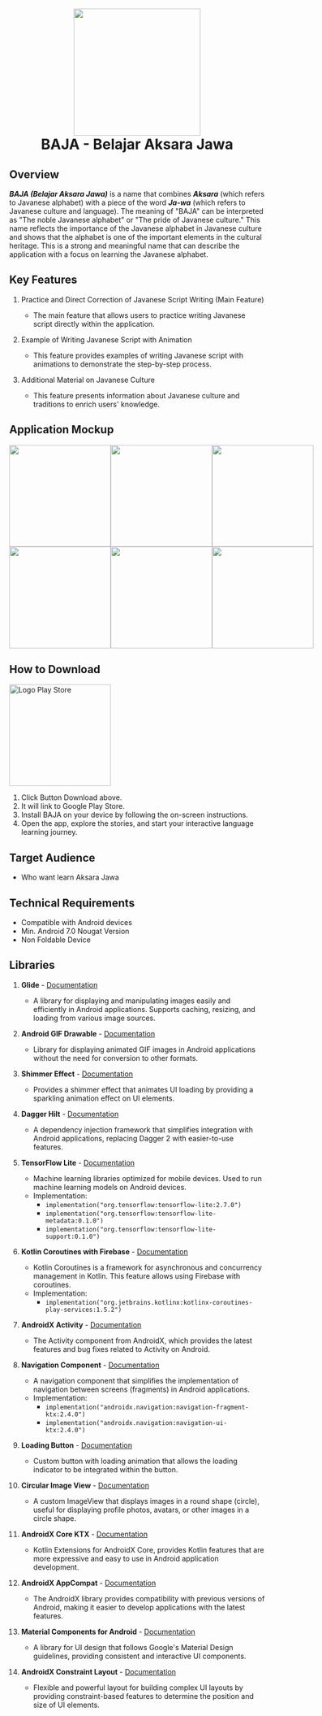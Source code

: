 <h1 align="center">
  <img src="https://github.com/ardenaAfif/Baja/blob/master/images/Baja_Logo-removebg-preview.png" width="250">
  <br>
BAJA - Belajar Aksara Jawa
</h1>

## Overview
**_BAJA (Belajar Aksara Jawa)_** is a name that combines **_Aksara_** (which refers to Javanese alphabet) with a piece of the word **_Ja-wa_** (which refers to Javanese culture and language). The meaning of "BAJA" can be interpreted as "The noble Javanese alphabet" or "The pride of Javanese culture." This name reflects the importance of the Javanese alphabet in Javanese culture and shows that the alphabet is one of the important elements in the cultural heritage. This is a strong and meaningful name that can describe the application with a focus on learning the Javanese alphabet.

## Key Features
1. Practice and Direct Correction of Javanese Script Writing (Main Feature)
   - The main feature that allows users to practice writing Javanese script directly within the application.

2. Example of Writing Javanese Script with Animation
   - This feature provides examples of writing Javanese script with animations to demonstrate the step-by-step process.

3. Additional Material on Javanese Culture
   - This feature presents information about Javanese culture and traditions to enrich users' knowledge.

## Application Mockup
<div style="display: flex; justify-content: space-between;">
    <img src="https://github.com/ardenaAfif/Baja/blob/master/images/home.jpg" width="200">
    <img src="https://github.com/ardenaAfif/Baja/blob/master/images/contoh.jpg" width="200">
    <img src="https://github.com/ardenaAfif/Baja/blob/master/images/praktek.jpg" width="200">
</div>

<div style="display: flex; justify-content: space-between;">
    <img src="https://github.com/ardenaAfif/Baja/blob/master/images/bener.jpg" width="200">
    <img src="https://github.com/ardenaAfif/Baja/blob/master/images/materi_liyane.jpg" width="200">
    <img src="https://github.com/ardenaAfif/Baja/blob/master/images/subMateri.jpg" width="200">
</div>



## How to Download
<a href="https://play.google.com/store/apps/details?id=com.tama.amoled.baja" target="_blank">
  <img src="https://github.com/ardenaAfif/Baja/blob/master/images/google-play-badge.png" alt="Logo Play Store" width="200">
</a>

1. Click Button Download above.
2. It will link to Google Play Store.
3. Install BAJA on your device by following the on-screen instructions.
4. Open the app, explore the stories, and start your interactive language learning journey.

## Target Audience
- Who want learn Aksara Jawa

## Technical Requirements
- Compatible with Android devices
- Min. Android 7.0 Nougat Version
- Non Foldable Device

## Libraries

1. **Glide** - [Documentation](https://github.com/bumptech/glide)
   - A library for displaying and manipulating images easily and efficiently in Android applications. Supports caching, resizing, and loading from various image sources.

2. **Android GIF Drawable** - [Documentation](https://github.com/koral--/android-gif-drawable)
   - Library for displaying animated GIF images in Android applications without the need for conversion to other formats.

3. **Shimmer Effect** - [Documentation](https://github.com/facebook/shimmer-android)
   - Provides a shimmer effect that animates UI loading by providing a sparkling animation effect on UI elements.

4. **Dagger Hilt** - [Documentation](https://developer.android.com/training/dependency-injection/hilt-android)
   - A dependency injection framework that simplifies integration with Android applications, replacing Dagger 2 with easier-to-use features.

5. **TensorFlow Lite** - [Documentation](https://www.tensorflow.org/lite)
   - Machine learning libraries optimized for mobile devices. Used to run machine learning models on Android devices.
   - Implementation:
     - `implementation("org.tensorflow:tensorflow-lite:2.7.0")`
     - `implementation("org.tensorflow:tensorflow-lite-metadata:0.1.0")`
     - `implementation("org.tensorflow:tensorflow-lite-support:0.1.0")`

6. **Kotlin Coroutines with Firebase** - [Documentation](https://github.com/Kotlin/kotlinx.coroutines)
   - Kotlin Coroutines is a framework for asynchronous and concurrency management in Kotlin. This feature allows using Firebase with coroutines.
   - Implementation:
     - `implementation("org.jetbrains.kotlinx:kotlinx-coroutines-play-services:1.5.2")`

7. **AndroidX Activity** - [Documentation](https://developer.android.com/jetpack/androidx/releases/activity)
   - The Activity component from AndroidX, which provides the latest features and bug fixes related to Activity on Android.

8. **Navigation Component** - [Documentation](https://developer.android.com/guide/navigation)
   - A navigation component that simplifies the implementation of navigation between screens (fragments) in Android applications.
   - Implementation:
     - `implementation("androidx.navigation:navigation-fragment-ktx:2.4.0")`
     - `implementation("androidx.navigation:navigation-ui-ktx:2.4.0")`

9. **Loading Button** - [Documentation](https://github.com/leandroBorgesFerreira/LoadingButtonAndroid)
   - Custom button with loading animation that allows the loading indicator to be integrated within the button.

10. **Circular Image View** - [Documentation](https://github.com/hdodenhof/CircleImageView)
    - A custom ImageView that displays images in a round shape (circle), useful for displaying profile photos, avatars, or other images in a circle shape.

11. **AndroidX Core KTX** - [Documentation](https://developer.android.com/kotlin/ktx)
    - Kotlin Extensions for AndroidX Core, provides Kotlin features that are more expressive and easy to use in Android application development.

12. **AndroidX AppCompat** - [Documentation](https://developer.android.com/jetpack/androidx/releases/appcompat)
    - The AndroidX library provides compatibility with previous versions of Android, making it easier to develop applications with the latest features.

13. **Material Components for Android** - [Documentation](https://github.com/material-components/material-components-android)
    - A library for UI design that follows Google's Material Design guidelines, providing consistent and interactive UI components.
    
14. **AndroidX Constraint Layout** - [Documentation](https://developer.android.com/reference/androidx/constraintlayout/widget/ConstraintLayout)
    - Flexible and powerful layout for building complex UI layouts by providing constraint-based features to determine the position and size of UI elements.
